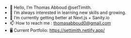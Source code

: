 - 👋 Hello, I’m Thomas Abboud @setTimith.
- 👀 I’m always interested in learning new skills and growing.
- 🌱 I’m currently getting better at Next.js + Sanity.io 
- 📫 How to reach me : thomasabboud0@gmail.com 
- 🖥️ Current Portfolio:  https://settimith.netlify.app/
